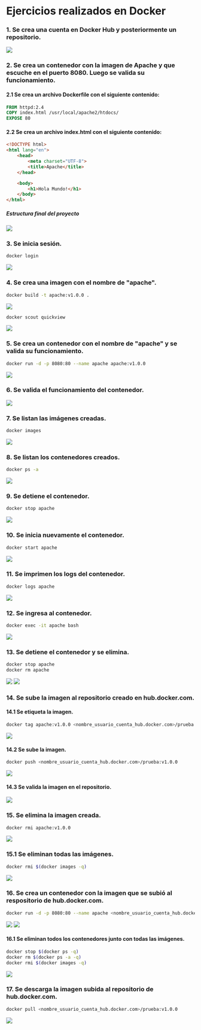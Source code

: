 # Ejercicios realizados en Docker

### 1. Se crea una cuenta en Docker Hub y posteriormente un repositorio.

<img src="./images/1.png">

### 2. Se crea un contenedor con la imagen de Apache y que escuche en el puerto 8080. Luego se valida su funcionamiento.

#### 2.1 Se crea un archivo Dockerfile con el siguiente contenido:

``` dockerfile
FROM httpd:2.4
COPY index.html /usr/local/apache2/htdocs/
EXPOSE 80
```

#### 2.2 Se crea un archivo index.html con el siguiente contenido:

``` html
<!DOCTYPE html>
<html lang="en">
    <head>
        <meta charset="UTF-8">
        <title>Apache</title>
    </head>

    <body>
        <h1>Hola Mundo!</h1>
    </body>
</html>
```

##### Estructura final del proyecto

<img src="./images/2.png">

### 3. Se inicia sesión.

``` bash
docker login
```
<img src="./images/3.png">

### 4. Se crea una imagen con el nombre de "apache".

``` bash
docker build -t apache:v1.0.0 .
```

<img src="./images/4.png">

``` bash
docker scout quickview
```

<img src="./images/5.png">

### 5. Se crea un contenedor con el nombre de "apache" y se valida su funcionamiento.

``` bash
docker run -d -p 8080:80 --name apache apache:v1.0.0
```

<img src="./images/6.png">

### 6. Se valida el funcionamiento del contenedor.

<img src="./images/7.png">

### 7. Se listan las imágenes creadas.

``` bash
docker images
```

<img src="./images/8.png">

### 8. Se listan los contenedores creados.

``` bash
docker ps -a
```

<img src="./images/9.png">

### 9. Se detiene el contenedor.

``` bash
docker stop apache
```

<img src="./images/10.png">

### 10. Se inicia nuevamente el contenedor.

``` bash
docker start apache
```

<img src="./images/11.png">

### 11. Se imprimen los logs del contenedor.

``` bash
docker logs apache
```

<img src="./images/12.png">

### 12. Se ingresa al contenedor.

``` bash
docker exec -it apache bash
```

<img src="./images/13.png">

### 13. Se detiene el contenedor y se elimina.

``` bash 
docker stop apache
docker rm apache
``` 

<img src="./images/14.png">

<img src="./images/15.png">

### 14. Se sube la imagen al repositorio creado en hub.docker.com.

#### 14.1 Se etiqueta la imagen.

``` bash 
docker tag apache:v1.0.0 <nombre_usuario_cuenta_hub.docker.com>/prueba:v1.0.0
``` 

<img src="./images/16.png">

#### 14.2 Se sube la imagen.

``` bash
docker push <nombre_usuario_cuenta_hub.docker.com>/prueba:v1.0.0
```

<img src="./images/17.png">

#### 14.3 Se valida la imagen en el repositorio.

<img src="./images/18.png">

### 15. Se elimina la imagen creada.

``` bash
docker rmi apache:v1.0.0
```

<img src="./images/19.png">

### 15.1 Se eliminan todas las imágenes.

``` bash
docker rmi $(docker images -q)
```

<img src="./images/20.png">

### 16. Se crea un contenedor con la imagen que se subió al respositorio de hub.docker.com.

``` bash
docker run -d -p 8080:80 --name apache <nombre_usuario_cuenta_hub.docker.com>/prueba:v1.0.0
```

<img src="./images/21.png">

<img src="./images/22.png">

#### 16.1 Se eliminan todos los contenedores junto con todas las imágenes.

``` bash
docker stop $(docker ps -q)
docker rm $(docker ps -a -q)
docker rmi $(docker images -q)
```

<img src="./images/23.png">

### 17. Se descarga la imagen subida al repositorio de hub.docker.com.

``` bash
docker pull <nombre_usuario_cuenta_hub.docker.com>/prueba:v1.0.0
```

<img src="./images/24.png">

